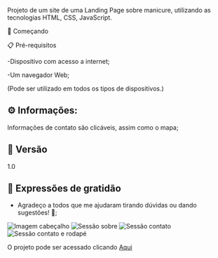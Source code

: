 Projeto de um site de uma Landing Page sobre manicure, utilizando as tecnologias HTML, CSS, JavaScript.

🚀 Começando


📋 Pré-requisitos

-Dispositivo com acesso a internet; 

-Um navegador Web;

(Pode ser utilizado em todos os tipos de dispositivos.)


## ⚙️ Informações:

Informações de contato são clicáveis, assim como o mapa;

## 📌 Versão
1.0

## 🎁 Expressões de gratidão

* Agradeço a todos que me ajudaram tirando dúvidas ou dando sugestões! 🍺;

![Imagem cabeçalho](\assets\img\img-readme1)
![Sessão sobre](\assets\img\img-readme2)
![Sessão contato](\assets\img\img-readme3)
![Sessão contato e rodapé](\assets\img\img-readme4)


O projeto pode ser acessado clicando [Aqui](https://landingpagemanicure.netlify.app/)